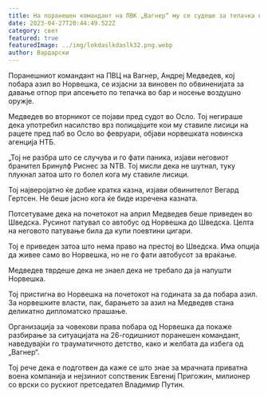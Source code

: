 ```yaml
---
title: На поранешен командант на ПВК „Вагнер“ му се судеше за тепачка во Норвешка
date: 2023-04-27T20:44:49.522Z
category: свет
featured: true
featuredImage: ../img/lokdaslkdaslk32.png.webp
author: Вардарски
---
```


Поранешниот командант на ПВЦ на Вагнер, Андреј Медведев, кој побара азил во Норвешка, се изјасни за виновен по обвиненијата за давање отпор при апсењето по тепачка во бар и носење воздушно оружје.

Медведев во вторникот се појави пред судот во Осло. Тој негираше дека употребил насилство врз полицајците кои му ставиле лисици на рацете пред паб во Осло во февруари, објави норвешката новинска агенција НТБ.

„Тој не разбра што се случува и го фати паника, изјави неговиот бранител Бринулф Риснес за NTB. Тој мисли дека не шутнал, туку плукнал затоа што го болел кога му ставиле лисици.

Тој најверојатно ќе добие кратка казна, изјави обвинителот Вегард Гертсен. Не беше јасно кога ќе биде изречена казната.

Потсетуваме дека на почетокот на април Медведев беше приведен во Шведска. Русинот патувал со автобус од Норвешка до Шведска. Целта на неговото патување била да купи поевтини цигари.

Тој е приведен затоа што нема право на престој во Шведска. Има опција да живее само во Норвешка, но не го фати автобусот за враќање.

Медведев тврдеше дека не знаел дека не требало да ја напушти Норвешка.

Тој пристигна во Норвешка на почетокот на годината за да побара азил. За норвешките власти, пак, барањето за азил на Медведев стана деликатно дипломатско прашање.

Организација за човекови права побара од Норвешка да покаже разбирање за ситуацијата на 26-годишниот поранешен командант, наведувајќи го трауматичното детство, како и желбата да избега од „Вагнер“.

Тој рече дека е подготвен да каже се што знае за мрачната приватна воена компанија и нејзиниот сопственик Евгениј Пригожин, милионер со врски со рускиот претседател Владимир Путин.
